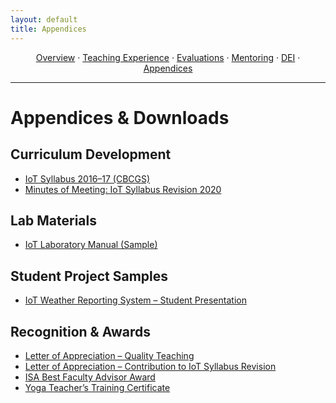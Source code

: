 ```yaml
---
layout: default
title: Appendices
---
```



<p align="center">
  <a href="/index.html">Overview</a> ·
  <a href="/teaching.html">Teaching Experience</a> ·
  <a href="/evaluations.html">Evaluations</a> ·
  <a href="/mentoring.html">Mentoring</a> ·
  <a href="/dei.html">DEI</a> ·
  <a href="/appendices.html">Appendices</a>
</p>
<hr/>


# Appendices & Downloads

## Curriculum Development
- [IoT Syllabus 2016–17 (CBCGS)](/assets/IoT_Syllabus_2016.pdf)
- [Minutes of Meeting: IoT Syllabus Revision 2020](/assets/IoT_Syllabus_Revision_2020.pdf)

## Lab Materials
- [IoT Laboratory Manual (Sample)](/assets/IoT_Lab_Manual.pdf)

## Student Project Samples
- [IoT Weather Reporting System – Student Presentation](/assets/IoT_Weather_Project.pdf)

## Recognition & Awards
- [Letter of Appreciation – Quality Teaching](/assets/Letter_Quality_Teaching.pdf)
- [Letter of Appreciation – Contribution to IoT Syllabus Revision](/assets/Letter_Syllabus_Revision.pdf)
- [ISA Best Faculty Advisor Award](/assets/ISA_Best_Faculty_Advisor.pdf)
- [Yoga Teacher’s Training Certificate](/assets/Yoga_Teacher_Certificate.pdf)
